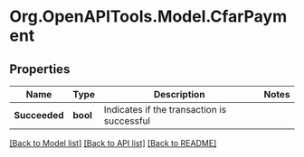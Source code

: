 # Org.OpenAPITools.Model.CfarPayment

## Properties

Name | Type | Description | Notes
------------ | ------------- | ------------- | -------------
**Succeeded** | **bool** | Indicates if the transaction is successful | 

[[Back to Model list]](../README.md#documentation-for-models) [[Back to API list]](../README.md#documentation-for-api-endpoints) [[Back to README]](../README.md)

